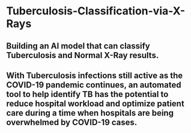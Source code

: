 # Tuberculosis-Classification-via-X-Rays

## Building an AI model that can classify Tuberculosis and Normal X-Ray results. 
## With Tuberculosis infections still active as the COVID-19 pandemic continues, an automated tool to help identify TB has the potential to reduce hospital workload and optimize patient care during a time when hospitals are being overwhelmed by COVID-19 cases.
